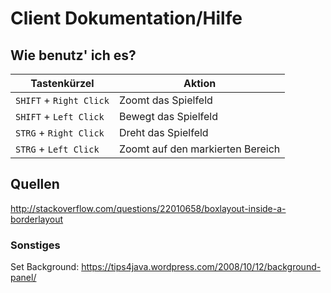 # Client Dokumentation/Hilfe

## Wie benutz' ich es?

Tastenkürzel | Aktion
------------ | ------
``SHIFT`` + ``Right Click`` | Zoomt das Spielfeld
``SHIFT`` + ``Left Click`` | Bewegt das Spielfeld
``STRG`` + ``Right Click`` | Dreht das Spielfeld
``STRG`` + ``Left Click`` | Zoomt auf den markierten Bereich

## Quellen

http://stackoverflow.com/questions/22010658/boxlayout-inside-a-borderlayout

### Sonstiges

Set Background:
https://tips4java.wordpress.com/2008/10/12/background-panel/
